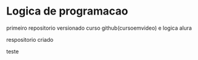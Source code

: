 # Logica de programacao
 primeiro repositorio versionado curso github(cursoemvideo) e logica alura


respositorio criado

teste
